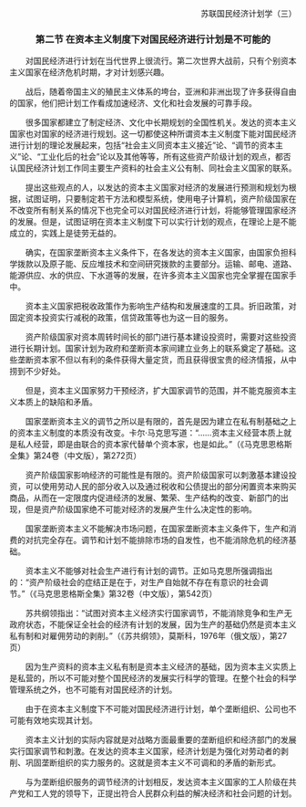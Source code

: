 <p align="right">苏联国民经济计划学（三）
    

### <p align="center">第二节 在资本主义制度下对国民经济进行计划是不可能的
    
&emsp;&emsp;对国民经济进行计划在当代世界上很流行。第二次世界大战前，只有个别资本主义国家在经济危机时期，才对计划感兴趣。
    
&emsp;&emsp;战后，随着帝国主义的殖民主义体系的垮台，亚洲和非洲出现了许多获得自由的国家，他们把计划工作看成加速经济、文化和社会发展的可靠手段。
    
&emsp;&emsp;很多国家都建立了制定经济、文化中长期规划的全国性机关。发达的资本主义国家也对国家的经济进行规划。这一切都使这种所谓资本主义制度下能对国民经济进行计划的理论发展起来，包括“社会主义同资本主义接近”论、“调节的资本主义”论、“工业化后的社会”论以及其他等等，所有这些资产阶级计划的观点，都否认国民经济计划工作同主要生产资料的社会主义公有制、同社会主义国家的联系。
    
&emsp;&emsp;提出这些观点的人，以发达的资本主义国家对经济的发展进行预测和规划为根据，试图证明，只要制定若干方法和模型系统，使用电子计算机，资产阶级国家在不改变所有制关系的情况下也完全可以对国民经济进行计划，将能够管理国家经济的发展。但是，试图证明在资本主义制度下可以实行计划的观点，在理论上是不能成立的，实践上是徒劳无益的。
    
&emsp;&emsp;确实，在国家垄断资本主义条件下，在各发达的资本主义国家，由国家负担科学拨款以及原子能、反应堆技术和空间研究拨款的主要部分。运输、邮电、道路、能源供应、水的供应、下水道等的发展，在许多资本主义国家也完全掌握在国家手中。
    
&emsp;&emsp;资本主义国家把税收政策作为影响生产结构和发展速度的工具。折旧政策，对固定资本投资实行减税的政策，信贷政策等也为这一目的服务。
    
&emsp;&emsp;资产阶级国家对资本周转时间长的部门进行基本建设投资时，需要对这些投资进行长期计划。国家计划为政府和垄断资本家间建立业务上的联系奠定了基础。这些垄断资本家不但以有利的条件获得大量定货，而且获得很宝贵的经济情报，从中捞到不少好处。
    
&emsp;&emsp;但是，资本主义国家努力干预经济，扩大国家调节的范围，并不能克服资本主义本质上的缺陷和矛盾。
    
&emsp;&emsp;国家垄断资本主义的调节之所以是有限的，首先是因为建立在私有制基础之上的资本主义制度的本质没有改变。卡尔·马克思写道：“……资本主义经营本质上就是私人经营，即是由联合的资本家代替单个资本家，也是如此。”（《马克思恩格斯全集》第24卷（中文版），第272页）
    
&emsp;&emsp;资产阶级国家影响经济的可能性是有限的。资产阶级国家可以刺激基本建设投资，可以使用劳动人民的部分收入以及通过税收和公债提出的部分闲置资本来购买商品，从而在一定限度内促进经济的发展、繁荣、生产结构的改变、新部门的出现，但是资产阶级国家绝不可能对经济的发展产生什么决定性的影响。
    
&emsp;&emsp;国家垄断资本主义不能解决市场问题，在国家垄断资本主义条件下，生产和消费的对抗完全存在。调节和计划不能排除市场的自发性，也不能消除危机的经济基础。
    
&emsp;&emsp;资本主义不能够对社会生产进行有计划的调节。正如马克思所强调指出的：“资产阶级社会的症结正是在于，对生产自始就不存在有意识的社会调节。”（《马克思恩格斯全集》第32卷（中文版），第542页）
    
&emsp;&emsp;苏共纲领指出：“试图对资本主义经济实行国家调节，不能消除竞争和生产无政府状态，不能保证全社会的经济有计划的发展，因为生产的基础仍然是资本主义私有制和对雇佣劳动的剥削。”（《苏共纲领》，莫斯科，1976年（俄文版），第27页）
    
&emsp;&emsp;因为生产资料的资本主义私有制是资本主义经济的基础，因为资本主义实质上是私营的，所以不可能对整个国民经济的发展实行科学的管理。在整个社会的科学管理系统之外，也不可能有对国民经济的计划。
    
&emsp;&emsp;由于在资本主义制度下不可能对国民经济进行计划，单个垄断组织、公司也不可能有效地实现其计划。
    
&emsp;&emsp;资本主义计划的实际内容就是对战略方面最重要的垄断组织和经济部门的发展实行国家调节和刺激。在发达的资本主义国家，经济计划是为强化对劳动者的剥削、巩固垄断组织的实力服务的。这就是资本主义不可调和的矛盾的新形式。
    
&emsp;&emsp;与为垄断组织服务的调节经济的计划相反，发达资本主义国家的工人阶级在共产党和工人党的领导下，正提出符合人民群众利益的解决经济和社会问题的计划。